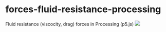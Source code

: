 # forces-fluid-resistance-processing
Fluid resistance (viscocity, drag) forces in Processing (p5.js)
<img src="https://media.giphy.com/media/3o85fWkQ9sKkrOPaYE/giphy.gif"/>